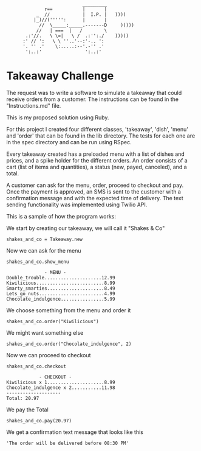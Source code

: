 ```
                            _________
              r==           |       |
           _  //            |  I.P. |   ))))
          |_)//(''''':      |       |
            //  \_____:_____.-------D     )))))
           //   | ===  |   /        \
       .:'//.   \ \=|   \ /  .:'':./    )))))
      :' // ':   \ \ ''..'--:'-.. ':
      '. '' .'    \:.....:--'.-'' .'
       ':..:'                ':..:'

 ```

# Takeaway Challenge

The request was to write a software to simulate a takeaway that could receive orders from a customer. The instructions can be found in the "Instructions.md" file.

This is my proposed solution using Ruby.

For this project I created four different classes, 'takeaway', 'dish', 'menu' and 'order' that can be found
in the lib directory. The tests for each one are in the spec directory and can be run using RSpec.

Every takeaway created has a preloaded menu with a list of dishes and prices, and a spike holder for the
different orders. An order consists of a cart (list of items and quantities), a status (new, payed, canceled), and a total.

A customer can ask for the menu, order, proceed to checkout and pay. Once the payment is approved, an SMS is
sent to the customer with a confirmation message and with the expected time of delivery. The text sending functionality was implemented using Twilio API.

This is a sample of how the program works:

We start by creating our takeaway, we will call it "Shakes & Co"
```
shakes_and_co = Takeaway.new
```
Now we can ask for the menu
```
shakes_and_co.show_menu

              - MENU -
Double_trouble.....................12.99
Kiwilicious.........................8.99
Smarty_smarties.....................8.49
Lets_go_nuts........................4.99
Chocolate_indulgence................5.99
```
We choose something from the menu and order it
```
shakes_and_co.order("Kiwilicious")
```
We might want something else
```
shakes_and_co.order("Chocolate_indulgence", 2)
```

Now we can proceed to checkout
```
shakes_and_co.checkout

            - CHECKOUT -
Kiwilicious x 1.....................8.99
Chocolate_indulgence x 2...........11.98
--------------------
Total: 20.97
```
We pay the Total
```
shakes_and_co.pay(20.97)
```
We get a confirmation text message that looks like this
```
'The order will be delivered before 08:30 PM'
```
